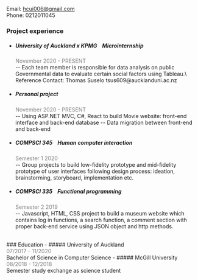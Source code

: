 Email: hcui006@gmail.com\
Phone: 0212011045

### Project experience
- ##### University of Auckland x KPMG &nbsp;&nbsp;&nbsp;_Microinternship_
  <div style="color:grey">November 2020 - PRESENT</div>
  -- Each team member is responsible for data analysis on public Governmental data to evaluate certain social factors using Tableau.\
  Reference Contact: Thomas Suselo tsus609@aucklanduni.ac.nz
- ##### Personal project
  <div style="color:grey">November 2020 - PRESENT</div>
  -- Using ASP.NET MVC, C#, React to build Movie website: front-end interface and back-end database
  -- Data migration between front-end and back-end

- ##### COMPSCI 345 &nbsp;&nbsp;&nbsp;_Human computer interaction_
  <div style="color:grey">Semester 1 2020</div>
  -- Group projects to build low-fidelity prototype and mid-fidelity prototype of user interfaces following design process: ideation, brainstorming, storyboard, implementation etc.

- ##### COMPSCI 335  &nbsp;&nbsp;&nbsp;_Functional programming_
  <div style="color:grey">Semester 2 2019</div>
  -- Javascript, HTML, CSS project to build a museum website which contains log in functions, a search function, a comment section with proper back-end service using JSON object and http methods.
</br>
### Education
- ##### University of Auckland
  <div style="color:grey">07/2017 - 11/2020</div>Bachelor of Science in Computer Science
- ##### McGill University
  <div style="color:grey">08/2018 - 12/2018</div>Semester study exchange as science student
